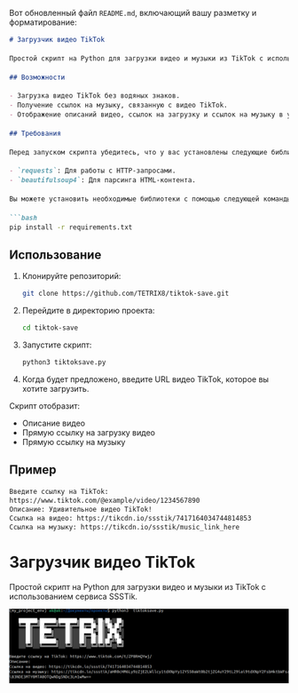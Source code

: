 Вот обновленный файл `README.md`, включающий вашу разметку и форматирование:

```markdown
# Загрузчик видео TikTok

Простой скрипт на Python для загрузки видео и музыки из TikTok с использованием сервиса SSSTik.

## Возможности

- Загрузка видео TikTok без водяных знаков.
- Получение ссылок на музыку, связанную с видео TikTok.
- Отображение описаний видео, ссылок на загрузку и ссылок на музыку в удобном формате.

## Требования

Перед запуском скрипта убедитесь, что у вас установлены следующие библиотеки:

- `requests`: Для работы с HTTP-запросами.
- `beautifulsoup4`: Для парсинга HTML-контента.

Вы можете установить необходимые библиотеки с помощью следующей команды:

```bash
pip install -r requirements.txt
```

## Использование

1. Клонируйте репозиторий:

    ```bash
    git clone https://github.com/TETRIX8/tiktok-save.git
    ```

2. Перейдите в директорию проекта:

    ```bash
    cd tiktok-save
    ```

3. Запустите скрипт:

    ```bash
    python3 tiktoksave.py
    ```

4. Когда будет предложено, введите URL видео TikTok, которое вы хотите загрузить.

Скрипт отобразит:
- Описание видео
- Прямую ссылку на загрузку видео
- Прямую ссылку на музыку

## Пример

```plaintext
Введите ссылку на TikTok: https://www.tiktok.com/@example/video/1234567890
Описание: Удивительное видео TikTok!
Ссылка на видео: https://tikcdn.io/ssstik/7417164034744814853
Ссылка на музыку: https://tikcdn.io/ssstik/music_link_here
```
# Загрузчик видео TikTok

Простой скрипт на Python для загрузки видео и музыки из TikTok с использованием сервиса SSSTik.

![Пример изображения](tetrix.png)
